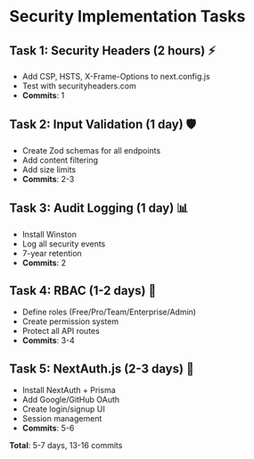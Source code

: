 # Security Implementation Tasks

## Task 1: Security Headers (2 hours) ⚡

- Add CSP, HSTS, X-Frame-Options to next.config.js
- Test with securityheaders.com
- **Commits**: 1

## Task 2: Input Validation (1 day) 🛡️

- Create Zod schemas for all endpoints
- Add content filtering
- Add size limits
- **Commits**: 2-3

## Task 3: Audit Logging (1 day) 📊

- Install Winston
- Log all security events
- 7-year retention
- **Commits**: 2

## Task 4: RBAC (1-2 days) 👥

- Define roles (Free/Pro/Team/Enterprise/Admin)
- Create permission system
- Protect all API routes
- **Commits**: 3-4

## Task 5: NextAuth.js (2-3 days) 🔐

- Install NextAuth + Prisma
- Add Google/GitHub OAuth
- Create login/signup UI
- Session management
- **Commits**: 5-6

**Total**: 5-7 days, 13-16 commits
